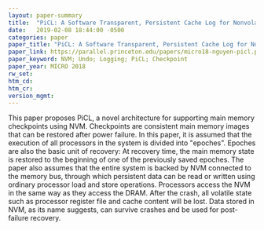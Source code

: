 ```yaml
---
layout: paper-summary
title:  "PiCL: A Software Transparent, Persistent Cache Log for Nonvolatile Main Memory"
date:   2019-02-08 18:44:00 -0500
categories: paper
paper_title: "PiCL: A Software Transparent, Persistent Cache Log for Nonvolatile Main Memory"
paper_link: https://parallel.princeton.edu/papers/micro18-nguyen-picl.pdf
paper_keyword: NVM; Undo; Logging; PiCL; Checkpoint
paper_year: MICRO 2018
rw_set: 
htm_cd: 
htm_cr: 
version_mgmt: 
---  
```


This paper proposes PiCL, a novel architecture for supporting main memory checkpoints using NVM. Checkpoints are consistent 
main memory images that can be restored after power failure. In this paper, it is assumed that the execution of 
all processors in the system is divided into "epoches". Epoches are also the basic unit of recovery: At recovery time,
the main memory state is restored to the beginning of one of the previously saved epoches. The paper also assumes
that the entire system is backed by NVM connected to the memory bus, through which persistent data can be read or 
written using ordinary processor load and store operations. Processors access the NVM in the same way as they access
the DRAM. After the crash, all volatile state such as processor register file and cache content will be lost. Data
stored in NVM, as its name suggests, can survive crashes and be used for post-failure recovery.



